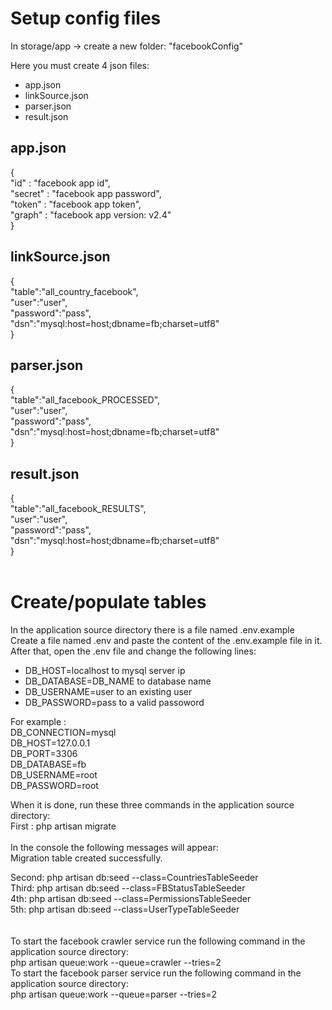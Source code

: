 <h1>Setup config files</h1>
In storage/app -> create a new folder: "facebookConfig"<br>

Here you must create 4 json files:
<ul>
<li>app.json</li>
<li>linkSource.json</li>
<li>parser.json</li>
<li>result.json</li>
</ul>

<h2>app.json</h2>
{<br>
    "id" : "facebook app id",<br>
    "secret" : "facebook app password",<br>
    "token" : "facebook app token",<br>
    "graph" : "facebook app version: v2.4"<br>
}<br>
<h2>linkSource.json</h2>
{<br>
    "table":"all_country_facebook",<br>
    "user":"user",<br>
    "password":"pass",<br>
    "dsn":"mysql:host=host;dbname=fb;charset=utf8"<br>
}<br>
<h2>parser.json</h2>
{<br>
    "table":"all_facebook_PROCESSED",<br>
    "user":"user",<br>
    "password":"pass",<br>
    "dsn":"mysql:host=host;dbname=fb;charset=utf8"<br>
}<br>
<h2>result.json</h2>
{<br>
    "table":"all_facebook_RESULTS",<br>
    "user":"user",<br>
    "password":"pass",<br>
    "dsn":"mysql:host=host;dbname=fb;charset=utf8"<br>
}<br>
<br>
<h1>Create/populate tables</h1>
In the application source directory there is a file named .env.example<br>
Create a file named .env and paste the content of the .env.example file in it.<br>
After that, open the .env file and change the following lines:
<ul>
<li>DB_HOST=localhost  to mysql server ip</li>
<li>DB_DATABASE=DB_NAME to database name</li>
<li>DB_USERNAME=user to an existing user</li>
<li>DB_PASSWORD=pass to a valid passoword</li>
</ul>
For example :<br>
DB_CONNECTION=mysql<br>
DB_HOST=127.0.0.1<br>
DB_PORT=3306<br>
DB_DATABASE=fb<br>
DB_USERNAME=root<br>
DB_PASSWORD=root<br>

When it is done, run these three commands in the application source directory:<br>
First : php artisan migrate<br>
<br>
In the console the following messages will appear:<br>
Migration table created successfully.<br>

Second: php artisan db:seed --class=CountriesTableSeeder<br>
Third: php artisan db:seed --class=FBStatusTableSeeder<br>
4th: php artisan db:seed --class=PermissionsTableSeeder<br>
5th: php artisan db:seed --class=UserTypeTableSeeder<br>
<br>
<br>
To start the facebook crawler service run the following command in the application source directory:<br>
php artisan queue:work --queue=crawler --tries=2
<br>
To start the facebook parser service run the following command in the application source directory:<br>
php artisan queue:work --queue=parser --tries=2


